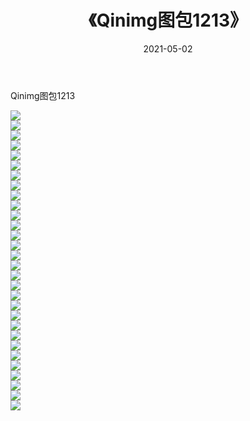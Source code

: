 ﻿---
layout: post
title:  《Qinimg图包1213》
date:   2021-05-02
img: http://imgx.orgx.ga/Qinimg图包/Qinimg图包1213/000.jpg
categories: [美女, 清纯, 唯美]
---

Qinimg图包1213

 ![](http://imgx.orgx.ga/Qinimg图包/Qinimg图包1213/001.jpg) <br>![](http://imgx.orgx.ga/Qinimg图包/Qinimg图包1213/002.jpg) <br>![](http://imgx.orgx.ga/Qinimg图包/Qinimg图包1213/003.jpg) <br>![](http://imgx.orgx.ga/Qinimg图包/Qinimg图包1213/004.jpg) <br>![](http://imgx.orgx.ga/Qinimg图包/Qinimg图包1213/005.jpg) <br>![](http://imgx.orgx.ga/Qinimg图包/Qinimg图包1213/006.jpg) <br>![](http://imgx.orgx.ga/Qinimg图包/Qinimg图包1213/007.jpg) <br>![](http://imgx.orgx.ga/Qinimg图包/Qinimg图包1213/008.jpg) <br>![](http://imgx.orgx.ga/Qinimg图包/Qinimg图包1213/009.jpg) <br>![](http://imgx.orgx.ga/Qinimg图包/Qinimg图包1213/010.jpg) <br>![](http://imgx.orgx.ga/Qinimg图包/Qinimg图包1213/011.jpg) <br>![](http://imgx.orgx.ga/Qinimg图包/Qinimg图包1213/012.jpg) <br>![](http://imgx.orgx.ga/Qinimg图包/Qinimg图包1213/013.jpg) <br>![](http://imgx.orgx.ga/Qinimg图包/Qinimg图包1213/014.jpg) <br>![](http://imgx.orgx.ga/Qinimg图包/Qinimg图包1213/015.jpg) <br>![](http://imgx.orgx.ga/Qinimg图包/Qinimg图包1213/016.jpg) <br>![](http://imgx.orgx.ga/Qinimg图包/Qinimg图包1213/017.jpg) <br>![](http://imgx.orgx.ga/Qinimg图包/Qinimg图包1213/018.jpg) <br>![](http://imgx.orgx.ga/Qinimg图包/Qinimg图包1213/019.jpg) <br>![](http://imgx.orgx.ga/Qinimg图包/Qinimg图包1213/020.jpg) <br>![](http://imgx.orgx.ga/Qinimg图包/Qinimg图包1213/021.jpg) <br>![](http://imgx.orgx.ga/Qinimg图包/Qinimg图包1213/022.jpg) <br>![](http://imgx.orgx.ga/Qinimg图包/Qinimg图包1213/023.jpg) <br>![](http://imgx.orgx.ga/Qinimg图包/Qinimg图包1213/024.jpg) <br>![](http://imgx.orgx.ga/Qinimg图包/Qinimg图包1213/025.jpg) <br>![](http://imgx.orgx.ga/Qinimg图包/Qinimg图包1213/026.jpg) <br>![](http://imgx.orgx.ga/Qinimg图包/Qinimg图包1213/027.jpg) <br>![](http://imgx.orgx.ga/Qinimg图包/Qinimg图包1213/028.jpg) <br>![](http://imgx.orgx.ga/Qinimg图包/Qinimg图包1213/029.jpg) <br>![](http://imgx.orgx.ga/Qinimg图包/Qinimg图包1213/030.jpg) <br>